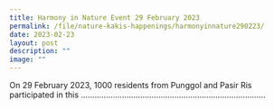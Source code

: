 ```yaml
---
title: Harmony in Nature Event 29 February 2023
permalink: /file/nature-kakis-happenings/harmonyinnature290223/
date: 2023-02-23
layout: post
description: ""
image: ""
---
```

<p>On 29 February 2023, 1000 residents from Punggol and Pasir Ris participated in this 
	.................................................................................</p>